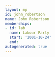 ```yaml
---
layout: mp
id: john_robertson
name: John Robertson
memberships:
- id: lab
  name: Labour Party
  start: '2001-10-24'
  end: 
autogenerated: true
---
```

